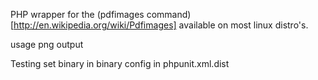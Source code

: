PHP wrapper for the (pdfimages command)[http://en.wikipedia.org/wiki/Pdfimages] available on most linux distro's.

usage
png output


Testing
set binary in binary config in phpunit.xml.dist

